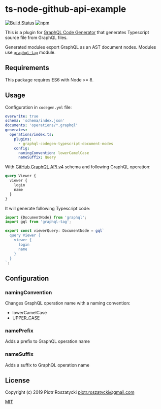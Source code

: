 # ts-node-github-api-example

<!-- markdownlint-disable MD013 -->

[![Build Status](https://secure.travis-ci.org/dex4er/js-graphql-codegen-typescript-document-nodes.svg)](http://travis-ci.org/dex4er/js-graphql-codegen-typescript-document-nodes) [![npm](https://img.shields.io/npm/v/graphql-codegen-typescript-document-nodes.svg)](https://www.npmjs.com/package/graphql-codegen-typescript-document-nodes)

<!-- markdownlint-enable MD013 -->

This is a plugin for [GraphQL Code
Generator](https://graphql-code-generator.com/) that generates Typescript
source file from GraphQL files.

Generated modules export GraphQL as an AST document nodes. Modules use
[`graphql-tag`](https://www.npmjs.com/package/graphql-tag) module.

## Requirements

This package requires ES6 with Node >= 8.

## Usage

Configuration in `codegen.yml` file:

```yml
overwrite: true
schema: 'schema/index.json'
documents: 'operations/*.graphql'
generates:
  operations/index.ts:
    plugins:
      - graphql-codegen-typescript-document-nodes
    config:
      namingConvention: lowerCamelCase
      nameSuffix: Query
```

With [GitHub GraphQL API v4](https://developer.github.com/v4/) schema and
following GraphQL operation:

```graphql
query Viewer {
  viewer {
    login
    name
  }
}
```

It will generate following Typescript code:

```ts
import {DocumentNode} from 'graphql';
import gql from 'graphql-tag';

export const viewerQuery: DocumentNode = gql`
  query Viewer {
    viewer {
      login
      name
    }
  }
`;
```

## Configuration

### namingConvention

Changes GraphQL operation name with a naming convention:

* lowerCamelCase
* UPPER_CASE

### namePrefix

Adds a prefix to GraphQL operation name

### nameSuffix

Adds a suffix to GraphQL operation name

## License

Copyright (c) 2019 Piotr Roszatycki <piotr.roszatycki@gmail.com>

[MIT](https://opensource.org/licenses/MIT)
